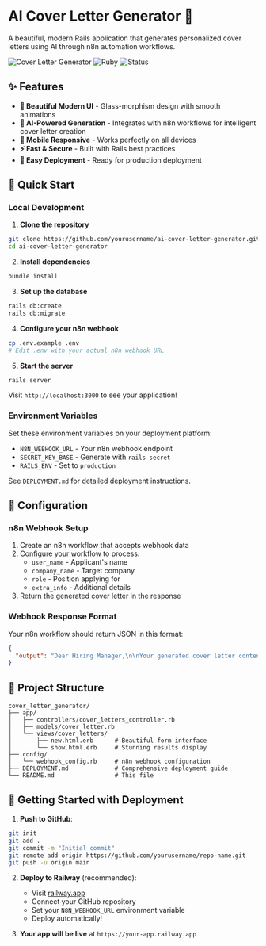 # AI Cover Letter Generator 🚀

A beautiful, modern Rails application that generates personalized cover letters using AI through n8n automation workflows.

![Cover Letter Generator](https://img.shields.io/badge/Rails-7.1.5-red) ![Ruby](https://img.shields.io/badge/Ruby-3.0+-red) ![Status](https://img.shields.io/badge/Status-Production%20Ready-green)

## ✨ Features

- **🎨 Beautiful Modern UI** - Glass-morphism design with smooth animations
- **🤖 AI-Powered Generation** - Integrates with n8n workflows for intelligent cover letter creation
- **📱 Mobile Responsive** - Works perfectly on all devices
- **⚡ Fast & Secure** - Built with Rails best practices
- **🔧 Easy Deployment** - Ready for production deployment

## 🚀 Quick Start

### Local Development

1. **Clone the repository**
```bash
git clone https://github.com/yourusername/ai-cover-letter-generator.git
cd ai-cover-letter-generator
```

2. **Install dependencies**
```bash
bundle install
```

3. **Set up the database**
```bash
rails db:create
rails db:migrate
```

4. **Configure your n8n webhook**
```bash
cp .env.example .env
# Edit .env with your actual n8n webhook URL
```

5. **Start the server**
```bash
rails server
```

Visit `http://localhost:3000` to see your application!

### Environment Variables

Set these environment variables on your deployment platform:

- `N8N_WEBHOOK_URL` - Your n8n webhook endpoint
- `SECRET_KEY_BASE` - Generate with `rails secret`
- `RAILS_ENV` - Set to `production`

See `DEPLOYMENT.md` for detailed deployment instructions.

## 🔧 Configuration

### n8n Webhook Setup

1. Create an n8n workflow that accepts webhook data
2. Configure your workflow to process:
   - `user_name` - Applicant's name
   - `company_name` - Target company
   - `role` - Position applying for
   - `extra_info` - Additional details
3. Return the generated cover letter in the response

### Webhook Response Format

Your n8n workflow should return JSON in this format:
```json
{
  "output": "Dear Hiring Manager,\n\nYour generated cover letter content here..."
}
```

## 📁 Project Structure

```
cover_letter_generator/
├── app/
│   ├── controllers/cover_letters_controller.rb
│   ├── models/cover_letter.rb
│   └── views/cover_letters/
│       ├── new.html.erb      # Beautiful form interface
│       └── show.html.erb     # Stunning results display
├── config/
│   └── webhook_config.rb     # n8n webhook configuration
├── DEPLOYMENT.md             # Comprehensive deployment guide
└── README.md                 # This file
```

## 🚀 Getting Started with Deployment

1. **Push to GitHub**:
```bash
git init
git add .
git commit -m "Initial commit"
git remote add origin https://github.com/yourusername/repo-name.git
git push -u origin main
```

2. **Deploy to Railway** (recommended):
   - Visit [railway.app](https://railway.app)
   - Connect your GitHub repository
   - Set your `N8N_WEBHOOK_URL` environment variable
   - Deploy automatically!

3. **Your app will be live** at `https://your-app.railway.app`



